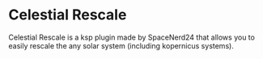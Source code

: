 # Celestial Rescale
Celestial Rescale is a ksp plugin made by SpaceNerd24 that allows you to easily rescale the any solar system (including kopernicus systems).

